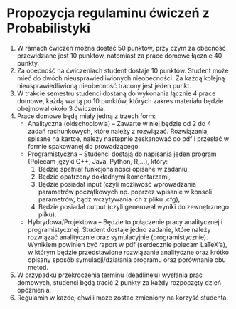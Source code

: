 # Propozycja regulaminu ćwiczeń z Probabilistyki
1. W ramach ćwiczeń można dostać 50 punktów, przy czym za obecność przewidziane jest 10 punktów, natomiast za prace domowe łącznie 40 punkty.
2. Za obecność na ćwiczeniach student dostaje 10 punktów. Student może mieć do dwóch nieusprawiedliwionych nieobecności. Za każdą kolejną nieusprawiedliwioną nieobecność tracony jest jeden punkt.
3.	W trakcie semestru studenci dostaną do wykonania łącznie 4 prace domowe, każdą wartą po 10 punktów, których zakres materiału będzie obejmował około 3 ćwiczenia.
4.	Prace domowe będą miały jedną z trzech form:
    * Analityczna (oldschoolow’a) – Zawarte w niej będzie od 2 do 4 zadań rachunkowych, które należy z rozwiązać. Rozwiązania, spisane na kartce, należy następnie zeskanować do pdf i przesłać w formie spakowanej do prowadzącego.
    * Programistyczna – Studenci dostają do napisania jeden program (Polecam języki C++, Java, Python, R,…), który:
        1. Będzie spełniał funkcjonalności opisane w zadaniu,
        2. Będzie opatrzony dokładnymi komentarzami,
        3. Będzie posiadał input (czyli możliwość wprowadzania parametrów początkowych np. poprzez wpisanie w konsoli parametrów, bądź wczytywania ich z pliku .cfg),
        4. Będzie posiadał output (czyli generował wyniki do zewnętrznego pliku).
    * Hybrydowa/Projektowa – Będzie to połączenie pracy analitycznej i programistycznej. Student dostaje jedno zadanie, które należy rozwiązać analitycznie oraz symulacyjnie (programistycznie). Wynikiem powinien być raport w pdf (serdecznie polecam LaTeX’a), w którym będzie przedstawione rozwiązanie analityczne oraz krótko opisany sposób symulacji/działania programu oraz porównanie obu metod.
5.	W przypadku przekroczenia terminu (deadline’u) wysłania prac domowych, studenci będą tracić 2 punkty za każdy rozpoczęty dzień opóźnienia.
6.	Regulamin w każdej chwili może zostać zmieniony na korzyść studenta.
